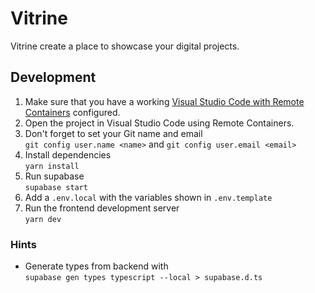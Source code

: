 # Vitrine

Vitrine create a place to showcase your digital projects.

## Development

1. Make sure that you have a working [Visual Studio Code with Remote Containers](https://code.visualstudio.com/docs/remote/containers#_getting-started) configured.
1. Open the project in Visual Studio Code using Remote Containers.
1. Don't forget to set your Git name and email <br> `git config user.name <name>` and `git config user.email <email>`
1. Install dependencies <br> `yarn install`
1. Run supabase <br> `supabase start`
1. Add a `.env.local` with the variables shown in `.env.template`
1. Run the frontend development server <br> `yarn dev`

### Hints

 - Generate types from backend with <br> `supabase gen types typescript --local > supabase.d.ts`